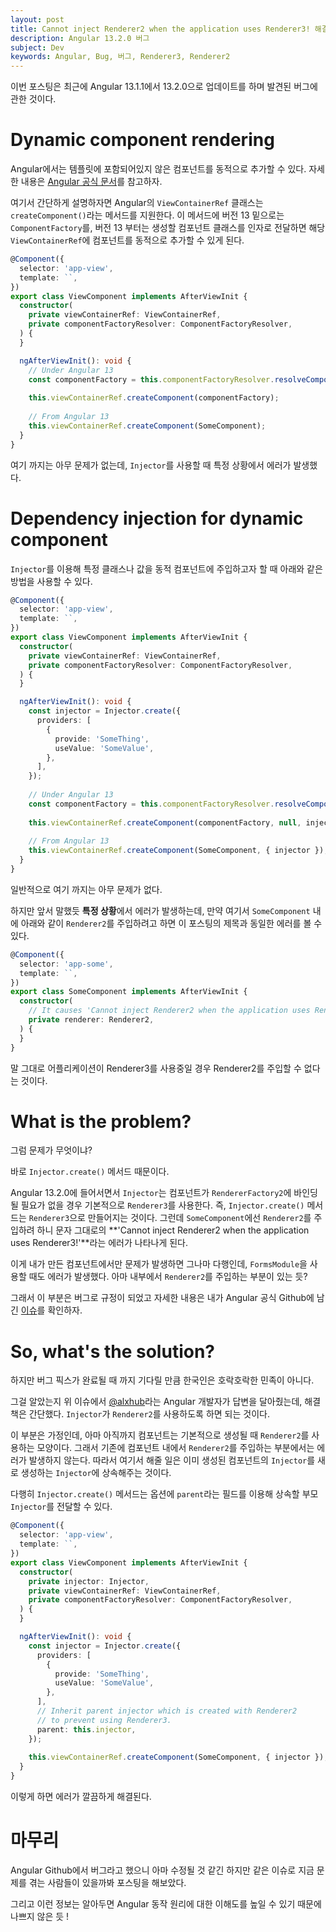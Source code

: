 ```yaml
---
layout: post
title: Cannot inject Renderer2 when the application uses Renderer3! 해결법
description: Angular 13.2.0 버그
subject: Dev
keywords: Angular, Bug, 버그, Renderer3, Renderer2
---
```


이번 포스팅은 최근에 Angular 13.1.1에서 13.2.0으로 업데이트를 하며 발견된 버그에 관한 것이다.

# Dynamic component rendering

Angular에서는 템플릿에 포함되어있지 않은 컴포넌트를 동적으로 추가할 수 있다.
자세한 내용은 [Angular 공식 문서](https://angular.io/guide/dynamic-component-loader)를 참고하자.

여기서 간단하게 설명하자면 Angular의 `ViewContainerRef` 클래스는 `createComponent()`라는 메서드를 지원한다.
이 메서드에 버전 13 밑으로는 `ComponentFactory`를, 버전 13 부터는 생성할 컴포넌트 클래스를 인자로 전달하면
해당 `ViewContainerRef`에 컴포넌트를 동적으로 추가할 수 있게 된다.

```typescript
@Component({
  selector: 'app-view',
  template: ``,
})
export class ViewComponent implements AfterViewInit {
  constructor(
    private viewContainerRef: ViewContainerRef,
    private componentFactoryResolver: ComponentFactoryResolver,
  ) {
  }

  ngAfterViewInit(): void {
    // Under Angular 13
    const componentFactory = this.componentFactoryResolver.resolveComponentFactory(SomeComponent);
    
    this.viewContainerRef.createComponent(componentFactory);
    
    // From Angular 13
    this.viewContainerRef.createComponent(SomeComponent);
  }
}
```

여기 까지는 아무 문제가 없는데, `Injector`를 사용할 때 특정 상황에서 에러가 발생했다.

# Dependency injection for dynamic component

`Injector`를 이용해 특정 클래스나 값을 동적 컴포넌트에 주입하고자 할 때
아래와 같은 방법을 사용할 수 있다.

```typescript
@Component({
  selector: 'app-view',
  template: ``,
})
export class ViewComponent implements AfterViewInit {
  constructor(
    private viewContainerRef: ViewContainerRef,
    private componentFactoryResolver: ComponentFactoryResolver,
  ) {
  }

  ngAfterViewInit(): void {
    const injector = Injector.create({
      providers: [
        {
          provide: 'SomeThing',
          useValue: 'SomeValue',
        },
      ],
    });
    
    // Under Angular 13
    const componentFactory = this.componentFactoryResolver.resolveComponentFactory(SomeComponent);
    
    this.viewContainerRef.createComponent(componentFactory, null, injector);
    
    // From Angular 13
    this.viewContainerRef.createComponent(SomeComponent, { injector });
  }
}
```

일반적으로 여기 까지는 아무 문제가 없다.

하지만 앞서 말했듯 **특정 상황**에서 에러가 발생하는데, 만약 여기서 `SomeComponent` 내에 아래와 같이
`Renderer2`를 주입하려고 하면 이 포스팅의 제목과 동일한 에러를 볼 수 있다.

```typescript
@Component({
  selector: 'app-some',
  template: ``,
})
export class SomeComponent implements AfterViewInit {
  constructor(
    // It causes 'Cannot inject Renderer2 when the application uses Renderer3!'
    private renderer: Renderer2,
  ) {
  }
}
```

말 그대로 어플리케이션이 Renderer3를 사용중일 경우 Renderer2를 주입할 수 없다는 것이다.

# What is the problem?

그럼 문제가 무엇이냐?

바로 `Injector.create()` 메서드 때문이다.

Angular 13.2.0에 들어서면서 `Injector`는 컴포넌트가 `RendererFactory2`에 바인딩 될 필요가 없을 경우
기본적으로 `Renderer3`를 사용한다. 즉, `Injector.create()` 메서드는 `Renderer3`으로 만들어지는 것이다.
그런데 `SomeComponent`에선 `Renderer2`를 주입하려 하니 문자 그대로의
**'Cannot inject Renderer2 when the application uses Renderer3!'**라는 에러가 나타나게 된다.

이게 내가 만든 컴포넌트에서만 문제가 발생하면 그나마 다행인데,
`FormsModule`을 사용할 때도 에러가 발생했다. 아마 내부에서 `Renderer2`를 주입하는 부분이 있는 듯?

그래서 이 부분은 버그로 규정이 되었고 자세한 내용은
내가 Angular 공식 Github에 남긴 [이슈](https://github.com/angular/angular/issues/44897)를 확인하자.

# So, what's the solution?

하지만 버그 픽스가 완료될 때 까지 기다릴 만큼 한국인은 호락호락한 민족이 아니다.

그걸 알았는지 위 이슈에서 [@alxhub](https://github.com/alxhub)라는 Angular 개발자가 답변을 달아줬는데,
해결책은 간단했다. `Injector`가 `Renderer2`를 사용하도록 하면 되는 것이다.

이 부분은 가정인데, 아마 아직까지 컴포넌트는 기본적으로 생성될 때 `Renderer2`를 사용하는 모양이다.
그래서 기존에 컴포넌트 내에서 `Renderer2`를 주입하는 부분에서는 에러가 발생하지 않는다.
따라서 여기서 해줄 일은 이미 생성된 컴포넌트의 `Injector`를 새로 생성하는 `Injector`에 상속해주는 것이다.

다행히 `Injector.create()` 메서드는 옵션에 `parent`라는 필드를 이용해
상속할 부모 `Injector`를 전달할 수 있다.

```typescript
@Component({
  selector: 'app-view',
  template: ``,
})
export class ViewComponent implements AfterViewInit {
  constructor(
    private injector: Injector,
    private viewContainerRef: ViewContainerRef,
    private componentFactoryResolver: ComponentFactoryResolver,
  ) {
  }

  ngAfterViewInit(): void {
    const injector = Injector.create({
      providers: [
        {
          provide: 'SomeThing',
          useValue: 'SomeValue',
        },
      ],
      // Inherit parent injector which is created with Renderer2
      // to prevent using Renderer3.
      parent: this.injector,
    });
    
    this.viewContainerRef.createComponent(SomeComponent, { injector });
  }
}
```

이렇게 하면 에러가 깔끔하게 해결된다.

# 마무리

Angular Github에서 버그라고 했으니 아마 수정될 것 같긴 하지만
같은 이슈로 지금 문제를 겪는 사람들이 있을까봐 포스팅을 해보았다.

그리고 이런 정보는 알아두면 Angular 동작 원리에 대한 이해도를 높일 수 있기 때문에
나쁘지 않은 듯 !

